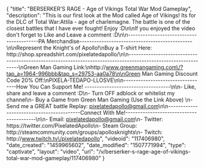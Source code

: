 {
    "title": "BERSERKER'S RAGE - Age of Vikings Total War Mod Gameplay",
    "description": "This is our first look at the Mod called Age of Vikings!  Its for the DLC of Total War:Attila - age of charlemagne.  The battle is one of the closest battles that I have ever fought!  Enjoy :D\n\nIf you enjoyed the video don't forget to Like and Leave a comment :D\n\n-----------------------------------------PA Merchandise----------------------------------------------\n\nRepresent the Knight's of Apollo!\nBuy a T-shirt Here: http:\/\/shop.spreadshirt.com\/pixelatedapollo\/\n\n---------------------------------------------------------------------------------------------------------------\nGreen Man Gaming Link:\nhttp:\/\/www.greenmangaming.com\/?tap_a=1964-996bbb&tap_s=29753-aa0a78\n\nGreen Man Gaming Discount Code 20% Off:\nPIXELA-TEDAPO-LLOSVE\n\n----------------------------------How You Can Support Me! -----------------------------------\n\n- Like, share and leave a comment :D\n- Turn OFF adblock or whitelist my channel\n- Buy a Game from Green Man Gaming (Use the Link Above) \n- Send me a GREAT battle Replay: pixelatedapollo@gmail.com\n\n------------------------------------------Connect With Me!-----------------------------------------\n\n- Email: pixelatedapollo@gmail.com\n- Twitter: https:\/\/twitter.com\/PixelatedApollo\n- Steam Group:  http:\/\/steamcommunity.com\/groups\/apollosknights\n- Twitch: http:\/\/www.twitch.tv\/pixelatedapollo",
    "videoid": "117406980",
    "date_created": "1459965602",
    "date_modified": "1507771994",
    "type": "captivate",
    "layout": "video",
    "url": "\/v\/berserker-s-rage-age-of-vikings-total-war-mod-gameplay\/117406980"
}